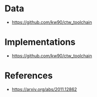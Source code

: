 # Data
- https://github.com/kw90/ctw_toolchain

# Implementations
- https://github.com/kw90/ctw_toolchain

# References
- https://arxiv.org/abs/2011.12862
